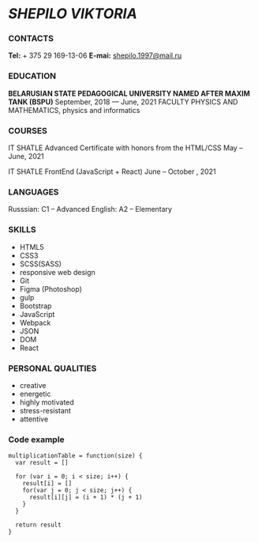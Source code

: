 # *SHEPILO VIKTORIA*


### **CONTACTS**
__Tel:__ + 375 29 169-13-06
__E-mai:__ [shepilo.1997@mail.ru](shepilo.1997@mail.ru)


### **EDUCATION**
__BELARUSIAN STATE PEDAGOGICAL UNIVERSITY NAMED AFTER MAXIM TANK (BSPU)__
September, 2018 — June, 2021
FACULTY PHYSICS AND MATHEMATICS, physics and informatics

### **COURSES**
IT SHATLE
Advanced Certificate with honors from the HTML/CSS 
May – June, 2021

IT SHATLE
FrontEnd (JavaScript + React)
June – October , 2021

### **LANGUAGES**
Russsian: C1 – Advanced
English: A2 – Elementary


### **SKILLS**
*	HTML5
*	CSS3
*	SCSS(SASS)
*	responsive web design
*	Git
*	Figma (Photoshop)
*	gulp	
*	Bootstrap
*	JavaScript
*	Webpack
*	JSON
*	DOM
*	React


### **PERSONAL QUALITIES**
*	creative
*	energetic
*	highly motivated
*	stress-resistant
*	attentive	

### **Code example**
``` 
multiplicationTable = function(size) {
  var result = []

  for (var i = 0; i < size; i++) {
    result[i] = []
    for(var j = 0; j < size; j++) {
      result[i][j] = (i + 1) * (j + 1)
    }
  }
  
  return result
} 
```